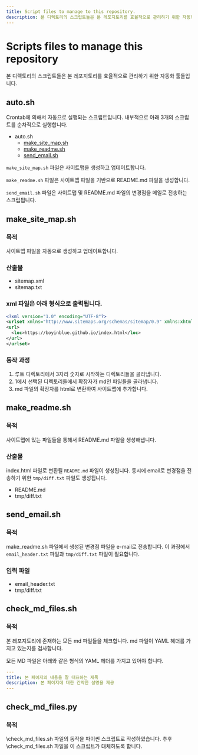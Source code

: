```yaml
---
title: Script files to manage to this repository.
description: 본 디렉토리의 스크립트들은 본 레포지토리를 효율적으로 관리하기 위한 자동화 툴들입니다.
---
```



Scripts files to manage this repository
===


본 디렉토리의 스크립트들은 본 레포지토리를 효율적으로 관리하기 위한 자동화 툴들입니다. 


auto.sh
---


Crontab에 의해서 자동으로 실행되는 스크립트입니다. 
내부적으로 아래 3개의 스크립트를 순차적으로 실행합니다.


- auto.sh
  - [make_site_map.sh](#make\_site\_map.sh)
  - [make_readme.sh](#make\_readme.sh)
  - [send_email.sh](#send\_email.sh)


<code>make\_site\_map.sh</code> 파일은 사이트맵을 생성하고 업데이트합니다. 


<code>make\_readme.sh</code> 파일은 사이트맵 파일을 기반으로 README.md 파일을 생성합니다.


<code>send\_email.sh</code> 파일은 사이트맵 및 README.md 파일의 변경점을 메일로 전송하는 스크립틥니다.


make\_site\_map.sh
---


### 목적


사이트맵 파일을 자동으로 생성하고 업데이트합니다. 


### 산출물


- sitemap.xml
- sitemap.txt


### xml 파일은 아래 형식으로 출력됩니다.


```xml
<?xml version="1.0" encoding="UTF-8"?>
<urlset xmlns="http://www.sitemaps.org/schemas/sitemap/0.9" xmlns:xhtml="http://www.w3.org/1999/xhtml">
<url>
  <loc>https://boyinblue.github.io/index.html</loc>
</url>
</urlset>
```


### 동작 과정


1. 루트 디렉토리에서 3자리 숫자로 시작하는 디렉토리들을 골라냅니다. 
2. 1에서 선택된 디렉토리들에서 확장자가 md인 파일들을 골라냅니다.
3. md 파일의 확장자를 html로 변환하여 사이트맵에 추가합니다.


make\_readme.sh
---


### 목적


사이트맵에 있는 파일들을 통해서 README.md 파일을 생성해냅니다. 


### 산출물


index.html 파일로 변환될 <code>README.md</code> 파일이 생성됩니다.
동시에 email로 변경점을 전송하기 위한 <code>tmp/diff.txt</code> 파일도 생성됩니다.


- README.md
- tmp/diff.txt


send\_email.sh
---


### 목적


make\_readme.sh 파일에서 생성된 변경점 파일을 e-mail로 전송합니다.
이 과정에서 <code>email\_header.txt</code> 파일과 
<code>tmp/diff.txt</code> 파일이 필요합니다. 


### 입력 파일


- email\_header.txt
- tmp/diff.txt


check\_md\_files.sh
---


### 목적


본 레포지토리에 존재하는 모든 md 파일들을 체크합니다. 
md 파일이 YAML 헤더를 가지고 있는지를 검사합니다. 


모든 MD 파일은 아래와 같은 형식의 YAML 헤더를 가지고 있어야 합니다.


```yaml
---
title: 본 페이지의 내용을 잘 대표하는 제목
description: 본 페이지에 대한 간략한 설명을 제공
---
```


check\_md\_files.py
---


### 목적


\check\_md\_files.sh 파일의 동작을 파이썬 스크립트로 작성하였습니다. 
추후 \check\_md\_files.sh 파일을 이 스크립트가 대체하도록 합니다.



